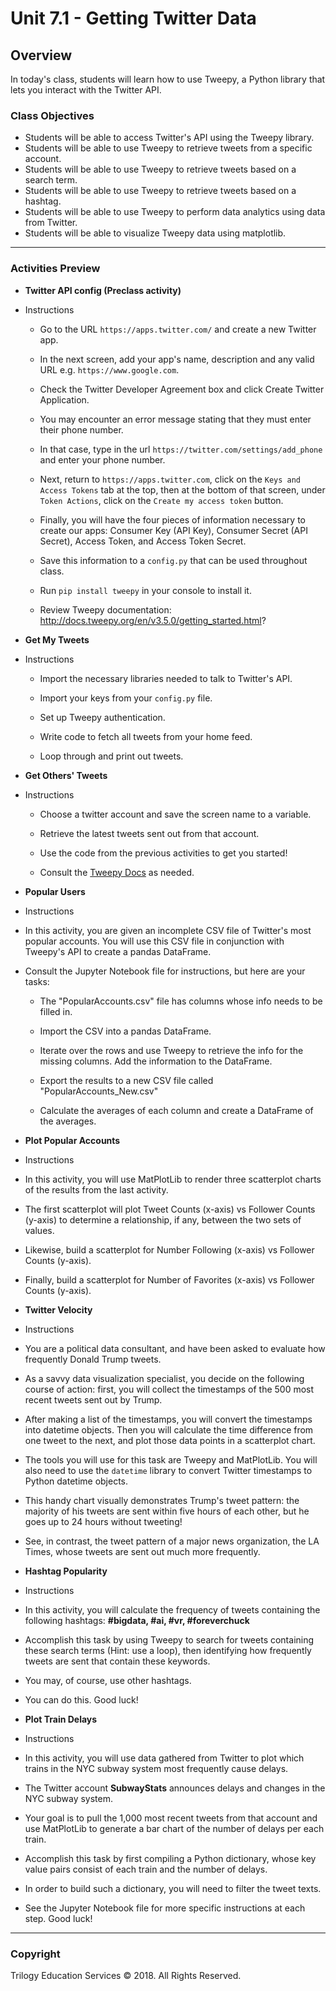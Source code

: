 # Unit 7.1 - Getting Twitter Data

## Overview

In today's class, students will learn how to use Tweepy, a Python library that lets you interact with the Twitter API.

### Class Objectives

* Students will be able to access Twitter's API using the Tweepy library.
* Students will be able to use Tweepy to retrieve tweets from a specific account.
* Students will be able to use Tweepy to retrieve tweets based on a search term.
* Students will be able to use Tweepy to retrieve tweets based on a hashtag.
* Students will be able to use Tweepy to perform data analytics using data from Twitter.
* Students will be able to visualize Tweepy data using matplotlib.

- - -

### Activities Preview

* **Twitter API config (Preclass activity)**

* Instructions

  * Go to the URL `https://apps.twitter.com/` and create a new Twitter app.

  * In the next screen, add your app's name, description and any valid URL e.g. `https://www.google.com`.

  * Check the Twitter Developer Agreement box and click Create Twitter Application.

  * You may encounter an error message stating that they must enter their phone number.

  * In that case, type in the url `https://twitter.com/settings/add_phone` and enter your phone number.

  * Next, return to `https://apps.twitter.com`, click on the `Keys and Access Tokens` tab at the top, then at the bottom of that screen, under `Token Actions`, click on the `Create my access token` button.

  * Finally, you will have the four pieces of information necessary to create our apps: Consumer Key (API Key), Consumer Secret (API Secret), Access Token, and Access Token Secret.

  * Save this information to a `config.py` that can be used throughout class.

  * Run `pip install tweepy` in your console to install it.

  * Review Tweepy documentation: http://docs.tweepy.org/en/v3.5.0/getting_started.html?

* **Get My Tweets**

* Instructions

  * Import the necessary libraries needed to talk to Twitter's API.

  * Import your keys from your `config.py` file.

  * Set up Tweepy authentication.

  * Write code to fetch all tweets from your home feed.

  * Loop through and print out tweets.

* **Get Others' Tweets**

* Instructions

  * Choose a twitter account and save the screen name to a variable.

  * Retrieve the latest tweets sent out from that account.

  * Use the code from the previous activities to get you started!

  * Consult the [Tweepy Docs](http://docs.tweepy.org/en/v3.5.0/api.html) as needed.

* **Popular Users**

* Instructions

* In this activity, you are given an incomplete CSV file of Twitter's most popular accounts. You will use this CSV file in conjunction with Tweepy's API to create a pandas DataFrame.

* Consult the Jupyter Notebook file for instructions, but here are your tasks:

  * The "PopularAccounts.csv" file has columns whose info needs to be filled in.

  * Import the CSV into a pandas DataFrame.

  * Iterate over the rows and use Tweepy to retrieve the info for the missing columns.  Add the information to the DataFrame.

  * Export the results to a new CSV file called "PopularAccounts_New.csv"

  * Calculate the averages of each column and create a DataFrame of the averages.

* **Plot Popular Accounts**

* Instructions

* In this activity, you will use MatPlotLib to render three scatterplot charts of the results from the last activity.

* The first scatterplot will plot Tweet Counts (x-axis) vs Follower Counts (y-axis) to determine a relationship, if any, between the two sets of values. 

* Likewise, build a scatterplot for Number Following (x-axis) vs Follower Counts (y-axis).

* Finally, build a scatterplot for Number of Favorites (x-axis) vs Follower Counts (y-axis).

* **Twitter Velocity**

* Instructions

* You are a political data consultant, and have been asked to evaluate how frequently Donald Trump tweets.

* As a savvy data visualization specialist, you decide on the following course of action: first, you will collect the timestamps of the 500 most recent tweets sent out by Trump.

* After making a list of the timestamps, you will convert the timestamps into datetime objects. Then you will calculate the time difference from one tweet to the next, and plot those data points in a scatterplot chart.

* The tools you will use for this task are Tweepy and MatPlotLib. You will also need to use the `datetime` library to convert Twitter timestamps to Python datetime objects.

* This handy chart visually demonstrates Trump's tweet pattern: the majority of his tweets are sent within five hours of each other, but he goes up to 24 hours without tweeting!

* See, in contrast, the tweet pattern of a major news organization, the LA Times, whose tweets are sent out much more frequently.

* **Hashtag Popularity**

* Instructions

* In this activity, you will calculate the frequency of tweets containing the following hashtags: **#bigdata, #ai, #vr, #foreverchuck**

* Accomplish this task by using Tweepy to search for tweets containing these search terms (Hint: use a loop), then identifying how frequently tweets are sent that contain these keywords.

* You may, of course, use other hashtags.

* You can do this. Good luck!

* **Plot Train Delays**

* Instructions

* In this activity, you will use data gathered from Twitter to plot which trains in the NYC subway system most frequently cause delays.

* The Twitter account **SubwayStats** announces delays and changes in the NYC subway system.

* Your goal is to pull the 1,000 most recent tweets from that account and use MatPlotLib to generate a bar chart of the number of delays per each train.

* Accomplish this task by first compiling a Python dictionary, whose key value pairs consist of each train and the number of delays.

* In order to build such a dictionary, you will need to filter the tweet texts.

* See the Jupyter Notebook file for more specific instructions at each step. Good luck!

- - -

### Copyright

Trilogy Education Services © 2018. All Rights Reserved.
